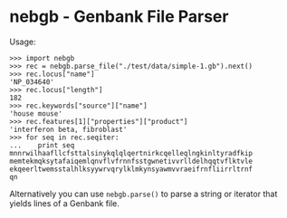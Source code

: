 
nebgb - Genbank File Parser
===========================

Usage:

    >>> import nebgb
    >>> rec = nebgb.parse_file("./test/data/simple-1.gb").next()
    >>> rec.locus["name"]
    'NP_034640'
    >>> rec.locus["length"]
    182
    >>> rec.keywords["source"]["name"]
    'house mouse'
    >>> rec.features[1]["properties"]["product"]
    'interferon beta, fibroblast'
    >>> for seq in rec.seqiter:
    ...    print seq
    mnnrwilhaafllcfsttalsinykqlqlqertnirkcqelleqlngkinltyradfkip
    memtekmqksytafaiqemlqnvflvfrnnfsstgwnetivvrlldelhqqtvflktvle
    ekqeerltwemsstalhlksyywrvqrylklmkynsyawmvvraeifrnfliirrltrnf
    qn

Alternatively you can use `nebgb.parse()` to parse a string or iterator that yields lines of a Genbank file. 

